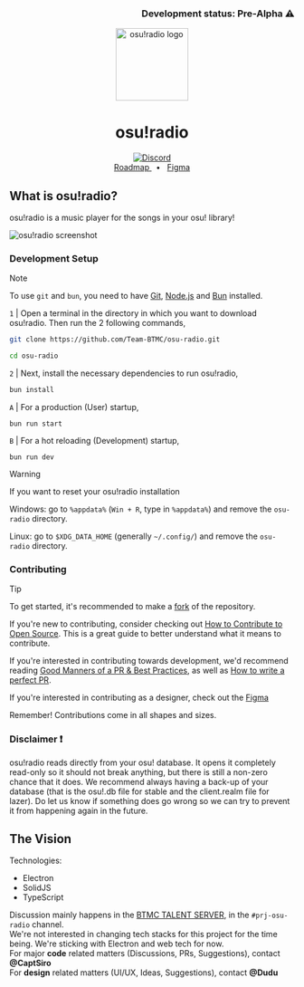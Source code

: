 <h3 align="right">
Development status: Pre-Alpha ⚠️
</h3>

<p align="center">
  <img src="https://raw.githubusercontent.com/Team-BTMC/osu-radio/refs/heads/master/build/icon.png" alt="osu!radio logo" width="128" height="128"/>
  <h1 align="center">osu!radio</h1>
</p>

<div align="center">
  <a href="https://discord.gg/VvMzQ3AxFT" target="_blank">
    <img src="https://img.shields.io/discord/1284644086820896879?color=7289da&label=BTMC Talent Server&logo=discord&logoColor=white" alt="Discord"/>
  </a>
  <br />
  <a href="https://github.com/orgs/Team-BTMC/projects/2">
    Roadmap
  </a>
  &nbsp;&nbsp;•&nbsp;&nbsp;
  <a href="https://figma.com/design/tNBJr7TlEsoWsWdAewqoUg/osu!-radio?node-id=0-1&t=aIuThZAj00HcSjM5-1">
    Figma
  </a>
</div>

## What is osu!radio?

osu!radio is a music player for the songs in your osu! library!

![osu!radio screenshot](https://github.com/user-attachments/assets/da67b906-1429-4cc1-9087-76026e94b98a "A desktop music player UI. The left sidebar has tabs for Songs and Settings, a search bar with filters, and a list of four song cards with title, artist, and length. The right side has player controls, with a square song cover image, song title, and artist. Below, icons for volume, shuffle, previous, play/pause, next, repeat, and add to playlist. In the top-right there is a queue icon.")

### Development Setup

> [!NOTE]
> To use `git` and `bun`, you need to have [Git](https://git-scm.com/), [Node.js](https://nodejs.org/en) and [Bun](https://bun.sh/) installed.

`1` | Open a terminal in the directory in which you want to download osu!radio. Then run the 2 following commands,

```sh
git clone https://github.com/Team-BTMC/osu-radio.git
```

```sh
cd osu-radio
```

`2` | Next, install the necessary dependencies to run osu!radio,

```sh
bun install
```

`A` | For a production (User) startup,

```
bun run start
```

`B` | For a hot reloading (Development) startup,

```
bun run dev
```

> [!WARNING]
> If you want to reset your osu!radio installation
>
> Windows: go to `%appdata%` (`Win + R`, type in `%appdata%`) and remove the `osu-radio` directory.
>
> Linux: go to `$XDG_DATA_HOME` (generally `~/.config/`) and remove the `osu-radio` directory.

### Contributing

> [!TIP]
> To get started, it's recommended to make a [fork](https://github.com/Team-BTMC/osu-radio/fork) of the repository.

If you're new to contributing, consider checking out [How to Contribute to Open Source](https://opensource.guide/how-to-contribute/). This is a great guide to better understand what it means to contribute.

If you're interested in contributing towards development, we'd recommend reading [Good Manners of a PR & Best Practices](https://medium.com/deliveryherotechhub/good-manners-of-a-pull-request-some-best-practices-cb2de3c3aea1), as well as [How to write a perfect PR](https://github.blog/developer-skills/github/how-to-write-the-perfect-pull-request/).

If you're interested in contributing as a designer, check out the [Figma](https://www.figma.com/design/tNBJr7TlEsoWsWdAewqoUg/osu!-radio?node-id=0-1&t=aIuThZAj00HcSjM5-1)

Remember! Contributions come in all shapes and sizes.

### Disclaimer ❗

osu!radio reads directly from your osu! database. It opens it completely read-only so it should not break anything, but there is still a non-zero chance that it does. We recommend always having a back-up of your database (that is the osu!.db file for stable and the client.realm file for lazer). Do let us know if something does go wrong so we can try to prevent it from happening again in the future.

## The Vision

Technologies:

- Electron
- SolidJS
- TypeScript

Discussion mainly happens in the [BTMC TALENT SERVER](https://discord.gg/VvMzQ3AxFT), in the `#prj-osu-radio` channel.
<br />
We're not interested in changing tech stacks for this project for the time being. We're sticking with Electron and web tech for now.
<br />
For major **code** related matters (Discussions, PRs, Suggestions), contact **@CaptSiro**
<br />
For **design** related matters (UI/UX, Ideas, Suggestions), contact **@Dudu**
